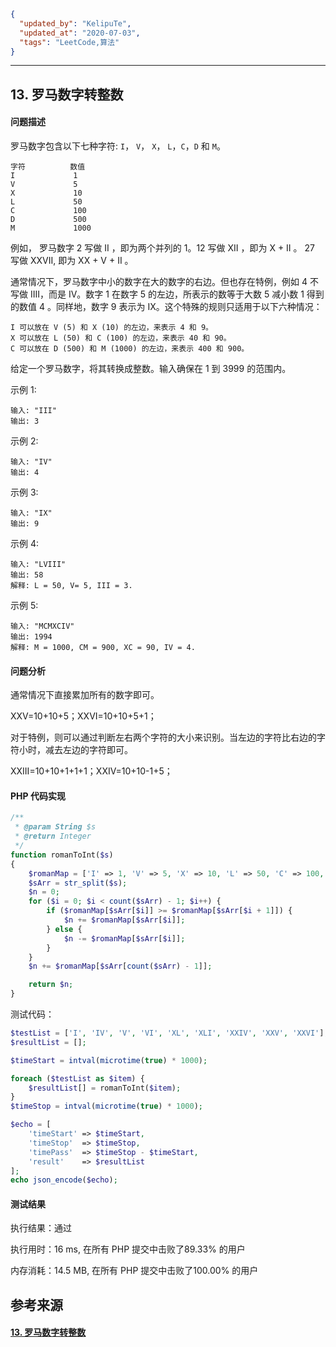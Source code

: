 ```json
{
  "updated_by": "KelipuTe",
  "updated_at": "2020-07-03",
  "tags": "LeetCode,算法"
}
```

---

## 13. 罗马数字转整数

#### 问题描述

罗马数字包含以下七种字符: `I`， `V`， `X`， `L`，`C`，`D` 和 `M`。

```
字符          数值
I             1
V             5
X             10
L             50
C             100
D             500
M             1000
```

例如， 罗马数字 2 写做 II ，即为两个并列的 1。12 写做 XII ，即为 X + II 。 27 写做  XXVII, 即为 XX + V + II 。

通常情况下，罗马数字中小的数字在大的数字的右边。但也存在特例，例如 4 不写做 IIII，而是 IV。数字 1 在数字 5 的左边，所表示的数等于大数 5 减小数 1 得到的数值 4 。同样地，数字 9 表示为 IX。这个特殊的规则只适用于以下六种情况：

    I 可以放在 V (5) 和 X (10) 的左边，来表示 4 和 9。
    X 可以放在 L (50) 和 C (100) 的左边，来表示 40 和 90。 
    C 可以放在 D (500) 和 M (1000) 的左边，来表示 400 和 900。

给定一个罗马数字，将其转换成整数。输入确保在 1 到 3999 的范围内。

示例 1:

```
输入: "III"
输出: 3
```

示例 2:

```
输入: "IV"
输出: 4
```

示例 3:

```
输入: "IX"
输出: 9
```

示例 4:

```
输入: "LVIII"
输出: 58
解释: L = 50, V= 5, III = 3.
```

示例 5:

```
输入: "MCMXCIV"
输出: 1994
解释: M = 1000, CM = 900, XC = 90, IV = 4.
```

#### 问题分析

通常情况下直接累加所有的数字即可。

XXV=10+10+5；XXVI=10+10+5+1；

对于特例，则可以通过判断左右两个字符的大小来识别。当左边的字符比右边的字符小时，减去左边的字符即可。

XXIII=10+10+1+1+1；XXIV=10+10-1+5；

#### PHP 代码实现

```php
/**
 * @param String $s
 * @return Integer
 */
function romanToInt($s)
{
    $romanMap = ['I' => 1, 'V' => 5, 'X' => 10, 'L' => 50, 'C' => 100, 'D' => 500, 'M' => 1000];
    $sArr = str_split($s);
    $n = 0;
    for ($i = 0; $i < count($sArr) - 1; $i++) {
        if ($romanMap[$sArr[$i]] >= $romanMap[$sArr[$i + 1]]) {
            $n += $romanMap[$sArr[$i]];
        } else {
            $n -= $romanMap[$sArr[$i]];
        }
    }
    $n += $romanMap[$sArr[count($sArr) - 1]];

    return $n;
}
```

测试代码：

```php
$testList = ['I', 'IV', 'V', 'VI', 'XL', 'XLI', 'XXIV', 'XXV', 'XXVI'];
$resultList = [];

$timeStart = intval(microtime(true) * 1000);

foreach ($testList as $item) {
    $resultList[] = romanToInt($item);
}
$timeStop = intval(microtime(true) * 1000);

$echo = [
    'timeStart' => $timeStart,
    'timeStop'  => $timeStop,
    'timePass'  => $timeStop - $timeStart,
    'result'    => $resultList
];
echo json_encode($echo);
```

#### 测试结果

执行结果：通过

执行用时：16 ms, 在所有 PHP 提交中击败了89.33% 的用户

内存消耗：14.5 MB, 在所有 PHP 提交中击败了100.00% 的用户

## 参考来源

#### [13. 罗马数字转整数](https://leetcode-cn.com/problems/roman-to-integer/)